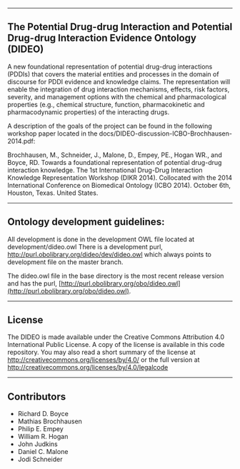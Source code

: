 --------------------------------------------------------------------------------
The Potential Drug-drug Interaction and Potential Drug-drug Interaction Evidence Ontology (DIDEO)
--------------------------------------------------------------------------------


A new foundational representation of potential drug-drug interactions
(PDDIs) that covers the material entities and processes in the domain
of discourse for PDDI evidence and knowledge claims. The
representation will enable the integration of drug interaction
mechanisms, effects, risk factors, severity, and management options
with the chemical and pharmacological properties (e.g., chemical
structure, function, pharmacokinetic and pharmacodynamic properties)
of the interacting drugs.

A description of the goals of the project can be found in the
following workshop paper located in the docs/DIDEO-discussion-ICBO-Brochhausen-2014.pdf:

Brochhausen, M., Schneider, J., Malone, D., Empey, PE., Hogan WR., and Boyce, RD. Towards a foundational representation of potential drug-drug interaction knowledge. The 1st International Drug-Drug Interaction Knowledge Representation Workshop (DIKR 2014). Collocated with the 2014 International Conference on Biomedical Ontology (ICBO 2014). October 6th, Houston, Texas. United States.


------------------------------------------------------------
Ontology development guidelines: 
------------------------------------------------------------

All development is done in the development OWL file located at development/dideo.owl
There is a development purl, http://purl.obolibrary.org/dideo/dev/dideo.owl which always points to development file on the master branch.

The dideo.owl file in the base directory is the most recent release version and has the purl, [http://purl.obolibrary.org/obo/dideo.owl](http://purl.obolibrary.org/obo/dideo.owl).


------------------------------------------------------------
License
------------------------------------------------------------

The DIDEO is made available under the Creative Commons Attribution 4.0
International Public License. A copy of the license is available in
this code repository. You may also read a short summary of the license
at http://creativecommons.org/licenses/by/4.0/ or the full version at
http://creativecommons.org/licenses/by/4.0/legalcode

------------------------------------------------------------
Contributors
------------------------------------------------------------

* Richard D. Boyce
* Mathias Brochhausen
* Philip E. Empey
* William R. Hogan
* John Judkins
* Daniel C. Malone
* Jodi Schneider
